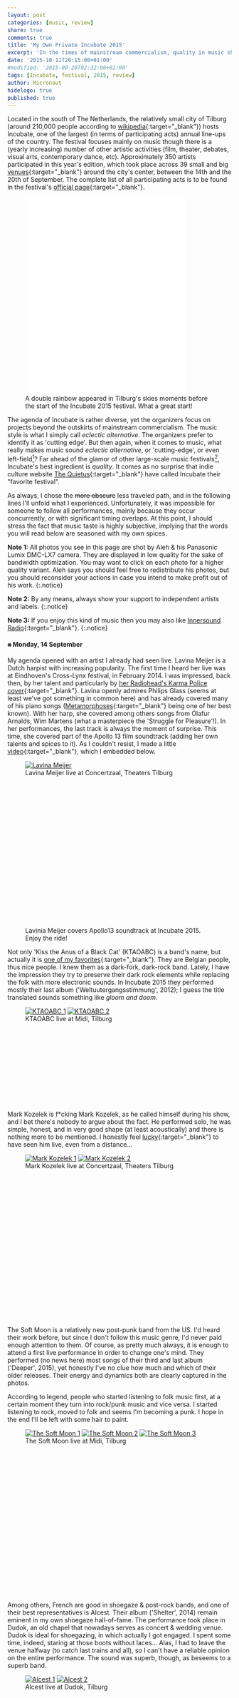 ```yaml
---
layout: post
categories: [music, review]
share: true
comments: true
title: 'My Own Private Incubate 2015'
excerpt: 'In the times of mainstream commercialism, quality in music should be protected, supported, and promoted.'
date: '2015-10-11T20:15:00+01:00'
#modified: '2015-09-20T02:32:00+01:00'
tags: [Incubate, festival, 2015, review]
author: Micronaut
hidelogo: true
published: true
---
```

Located in the south of The Netherlands, the relatively small city of Tilburg (around 210,000 people according to [wikipedia](https://en.wikipedia.org/wiki/Tilburg){:target="_blank"}) hosts Incubate, one of the largest (in terms of participating acts) annual line-ups of the country. The festival focuses mainly on music though there is a (yearly increasing) number of other artistic activities (film, theater, debates, visual arts, contemporary dance, etc). Approximately 350 artists participated in this year's edition, which took place across 39 small and big [venues](http://incubate.org/2015/venues){:target="_blank"} around the city's center, between the 14th and the 20th of September. The complete list of all participating acts is to be found in the festival's [official page](http://incubate.org/2015/line-up){:target="_blank"}. 

<figure class="center">
	<iframe width="360" height="440" src='//instagram.com/p/7oAOG6tbzB/embed/' frameborder='0' scrolling='no' allowtransparency='true'>&nbsp;</iframe>
	<figcaption>A double rainbow appeared in Tilburg's skies moments before the start of the Incubate 2015 festival. What a great start!</figcaption>
</figure>

The agenda of Incubate is rather diverse, yet the organizers focus on projects beyond the outskirts of mainstream commercialism. The music style is what I simply call _eclectic alternative_. The organizers prefer to identify it as 'cutting edge'. But then again, when it comes to music, what really makes music sound _eclectic alternative_, or 'cutting-edge', or even left-field[^1]? Far ahead of the glamor of other large-scale music festivals[^2], Incubate's best ingredient is _quality_.  It comes as no surprise that indie culture website [The Quietus](http://thequietus.com/){:target="_blank"} have called Incubate their "favorite festival".

As always, I chose the <s>more obscure</s> less traveled path, and in the following lines I'll unfold what I experienced. Unfortunately, it was impossible for someone to follow all performances, mainly because they occur concurrently, or with significant timing overlaps. At this point, I should stress the fact that music taste is highly subjective, implying that the words you will read below are seasoned with my own spices.

**Note 1:** All photos you see in this page are shot by Aleh & his Panasonic Lumix DMC-LX7 camera. They are displayed in low quality for the sake of bandwidth optimization. You may want to click on each photo for a  higher quality variant. Aleh says you should feel free to redistribute his photos, but you should reconsider your actions in case you intend to make profit out of his work.
{:.notice}

**Note 2:** By any means, always show your support to independent artists and labels.
{:.notice}

**Note 3:** If you enjoy this kind of music then you may also like [Innersound Radio](http://innersound-radio.com/){:target="_blank"}.
{:.notice}

#### &#10803; Monday, 14 September

My agenda opened with an artist I already had seen live. Lavina Meijer is a Dutch harpist with increasing popularity. The first time I heard her live was at Eindhoven's Cross-Lynx festival, in February 2014. I was impressed, back then, by her talent and particularly by [her Radiohead's Karma Police cover](https://www.youtube.com/watch?v=vzBds8f3TXE){:target="_blank"}. Lavina openly admires Philips Glass (seems at least we've got something in common here) and has already covered many of his piano songs ([Metamorphoses](https://www.youtube.com/watch?v=LP66T4UBHHQ){:target="_blank"} being one of her best known). With her harp, she covered among others songs from Ólafur Arnalds, Wim Martens (what a masterpiece the 'Struggle for Pleasure'!). In her performances, the last track is always the moment of surprise. This time, she covered part of the Apollo 13 film soundtrack (adding her own talents and spices to it). As I couldn't resist, I made a little [video](https://www.youtube.com/watch?v=0b5iB-7gGhM){:target="_blank"}, which I embedded below.

<div class="invisible">
<figure>
    <a href="/images/posts/incubate2015/incu2015_1.jpg"><img width="50%" height="50%" src="about:blank" data-src="/images/posts/incubate2015/incu2015_1_low.jpg" alt="Lavina Meijer" class="center"/></a>
	<figcaption>Lavina Meijer live at Concertzaal, Theaters Tilburg</figcaption>
</figure>
<figure class="center">
	<iframe width="430" height="320" src="about:blank" data-src="https://www.youtube.com/embed/0b5iB-7gGhM" frameborder="0" allowfullscreen>&nbsp;</iframe>
    <figcaption>Lavinia Meijer covers Apollo13 soundtrack at Incubate 2015. Enjoy the ride!</figcaption>	
</figure>
</div>

Not only 'Kiss the Anus of a Black Cat' (KTAOABC) is a band's name, but actually it is [one of my favorites](https://www.youtube.com/watch?v=42TdycR0zMw){:target="_blank"}. They are Belgian people, thus nice people. I knew them as a dark-fork, dark-rock band. Lately, I have the impression they try to preserve their dark rock elements while replacing the folk with more electronic sounds. In Incubate 2015 they performed mostly their last album ('Weltuutergangsstimmung', 2012); I guess the title translated sounds something like _gloom and doom_. 

<div class="invisible">
<figure class="half">
	<a href="/images/posts/incubate2015/incu2015_2.jpg"><img src="about:blank" data-src="/images/posts/incubate2015/incu2015_2_low.jpg" alt="KTAOABC 1" /></a>
	<a href="/images/posts/incubate2015/incu2015_3.jpg"><img src="about:blank" data-src="/images/posts/incubate2015/incu2015_3_low.jpg" alt="KTAOABC 2" /></a>
	<figcaption>KTAOABC live at Midi, Tilburg</figcaption>
</figure>

<iframe class="invisible" width="100%" height="166" scrolling="no" frameborder="no" src="about:blank" data-src="https://w.soundcloud.com/player/?url=https%3A//api.soundcloud.com/tracks/29269444&amp;color=ff5500&amp;auto_play=false&amp;hide_related=false&amp;show_comments=true&amp;show_user=true&amp;show_reposts=false">&nbsp;</iframe>
</div>

Mark Kozelek is f*cking Mark Kozelek, as he called himself during his show, and I bet there's nobody to argue about the fact. He performed solo, he was simple, honest, and in very good shape (at least acoustically) and there is nothing more to be mentioned. I honestly feel [lucky](https://www.youtube.com/watch?v=Nnv2y9cY2eE){:target="_blank"} to have seen him live, even from a distance...

<div class="invisible">
<figure class="half">
	<a href="/images/posts/incubate2015/incu2015_4.jpg"><img src="about:blank" data-src="/images/posts/incubate2015/incu2015_4_low.jpg" alt="Mark Kozelek 1" /></a>
	<a href="/images/posts/incubate2015/incu2015_5.jpg"><img src="about:blank" data-src="/images/posts/incubate2015/incu2015_5_low.jpg" alt="Mark Kozelek 2" /></a>
	<figcaption>Mark Kozelek live at Concertzaal, Theaters Tilburg</figcaption>
</figure>

<iframe class="invisible" width="430" height="320" src="about:blank" data-src="https://www.youtube.com/embed/r51TFERlIMc" frameborder="0" allowfullscreen>&nbsp;</iframe>
</div>

The Soft Moon is a relatively new post-punk band from the US. I'd heard their work before, but since I don't follow this music genre, I'd never paid enough attention to them. Of course, as pretty much always, it is enough to attend a first live performance in order to change one's mind. They performed (no news here) most songs of their third and last album ('Deeper', 2015), yet honestly I've no clue how much and which of their older releases. Their energy and dynamics both are clearly captured in the photos. 

According to legend, people who started listening to folk music first, at a certain moment they turn into rock/punk music and vice versa. I started listening to rock, moved to folk and seems I'm becoming a punk. I hope in the end I'll be left with some hair to paint.

<div class="invisible">
<figure class="third">
	<a href="/images/posts/incubate2015/incu2015_6.jpg"><img src="about:blank" data-src="/images/posts/incubate2015/incu2015_6_low.jpg" alt="The Soft Moon 1" /></a>
	<a href="/images/posts/incubate2015/incu2015_7.jpg"><img src="about:blank" data-src="/images/posts/incubate2015/incu2015_7_low.jpg" alt="The Soft Moon 2" /></a>
	<a href="/images/posts/incubate2015/incu2015_8.jpg"><img src="about:blank" data-src="/images/posts/incubate2015/incu2015_8_low.jpg" alt="The Soft Moon 3" /></a>
	<figcaption>The Soft Moon live at Midi, Tilburg</figcaption>
</figure>
<figure class="center">
<iframe width="430" height="320" src="about:blank" data-src="https://www.youtube.com/embed/iigmNuZRlqU" frameborder="0" allowfullscreen>&nbsp;</iframe>
</figure>
</div>

Among others, French are good in shoegaze & post-rock bands, and one of their best representatives is Alcest. Their album ('Shelter', 2014) remain eminent in my own shoegaze hall-of-fame. The performance took place in Dudok, an old chapel that nowadays serves as concert & wedding venue. Dudok is ideal for shoegazing, in which actually Ι got engaged. I spent some time, indeed, staring at those boots without laces... Alas, I had to leave the venue halfway (to catch last trains and all), so I can't have a reliable opinion on the entire performance. The sound was superb, though, as beseems to a superb band.

<div class="invisible">
<figure class="half">
	<a href="/images/posts/incubate2015/incu2015_9.jpg"><img src="about:blank" data-src="/images/posts/incubate2015/incu2015_9_low.jpg" alt="Alcest 1" /></a>
	<a href="/images/posts/incubate2015/incu2015_10.jpg"><img src="about:blank" data-src="/images/posts/incubate2015/incu2015_10_low.jpg" alt="Alcest 2" /></a>
	<figcaption>Alcest live at Dudok, Tilburg</figcaption>
</figure>
<figure class="center">
<iframe width="430" height="320" src="about:blank" data-src="https://www.youtube.com/embed/rqYCbyjvmQQ" frameborder="0" allowfullscreen>&nbsp;</iframe>
</figure>
</div>

#### &#10803; Friday, 18 September

When one listens to a [song like this](https://www.youtube.com/watch?v=DeMmpfZhNoc){:target="_blank"}, one expects an indie, krautrock band. It is hard to accept the fact that all those sounds come from machines and instruments controlled by a single person! British artist William Doyle is the one and only member of 'East India Youth'. Maybe he is [looking for someone](https://www.youtube.com/watch?v=1wL_JE_ksh8){:target="_blank"} in his song, but certainly he does not need anyone for his band. He satisfied both himself and his audience all alone. Actually you can enjoy him in action, performing 'Turn Away' (live on KEXP) right below.

<div class="invisible">
<figure class="half">
	<a href="/images/posts/incubate2015/incu2015_11.jpg"><img src="about:blank" data-src="/images/posts/incubate2015/incu2015_11_low.jpg" alt="East India Youth 1" /></a>
	<a href="/images/posts/incubate2015/incu2015_12.jpg"><img src="about:blank" data-src="/images/posts/incubate2015/incu2015_12_low.jpg" alt="East India Youth 2" /></a>
	<figcaption>East India Youth live at Midi, Tilburg</figcaption>
</figure>
<figure class="center">
<iframe width="430" height="320" src="about:blank" data-src="https://www.youtube.com/embed/HdhbZ88UjD8" frameborder="0" allowfullscreen>&nbsp;</iframe>
</figure>
</div>

Husky is an indie-folk band from Australia, and as I always have been saying, there might be something in the waters of Australia which renders people into great folk songwriters. The band's frontman Husky Gawenda wrote the songs for his band while walking around his neighborhood and sitting at local coffee shops. Among other stories, he confessed that his song 'Hunter' (see below), is a product of his recurrent nightmares related to a certain girl!

<div class="invisible">
<figure  class="center">
    <a href="/images/posts/incubate2015/incu2015_13.jpg"><img src="about:blank" data-src="/images/posts/incubate2015/incu2015_13_low.jpg" alt="Husky"/></a>
	<figcaption>Husky live at Muzentuin, Tilburg</figcaption>
</figure>
<figure class="center">
<iframe width="430" height="320" src="about:blank" data-src="https://www.youtube.com/embed/67bjmpLHQAw" frameborder="0" allowfullscreen>&nbsp;</iframe>
</figure>
</div>

I would never have known House of Wolves, if I didn't follow certain people on-line (this time credits go to Alevizon [for this video](https://www.youtube.com/watch?v=3WfCt2x_Ff8){:target="_blank"}). I was severely attracted to their first album ('Fold in the Wind', 2013), especially the tracks "50's" & "Ageless". The name of this Californian band comes actually from the singer's Spanish last name (Rey Villalobos). In Incubate 2015 they performed without trumpets and pianos, which rendered their sound even more delicate than it is already. Despite the fact that I missed both instruments, a sweet melody was flowing in the air. You may want to check below their live performance of "50's".

<div class="invisible">
<figure class="half">
	<a href="/images/posts/incubate2015/incu2015_14.jpg"><img src="about:blank" data-src="/images/posts/incubate2015/incu2015_14_low.jpg" alt="House of Wolves 1" /></a>
	<a href="/images/posts/incubate2015/incu2015_15.jpg"><img src="about:blank" data-src="/images/posts/incubate2015/incu2015_15_low.jpg" alt="House of Wolves 2" /></a>
	<figcaption>House of Wolves live at Factorium, Tilburg</figcaption>
</figure>
<figure class="center"> 
	<iframe class="center" width="430" height="320" src="about:blank" data-src="https://www.youtube.com/embed/Nf_qRtQlwXs" frameborder="0" allowfullscreen>&nbsp;</iframe>
	<figcaption>House of Wolves performing "Ageless" at Incubate 2015, this time without pianos & trumpets. Check <a href="http://www.youtube.com/watch?v=SuF4QfmyVXM" target="_blank">here</a> for the studio version.</figcaption>
</figure>
</div>

TORRES (aka Mackenzie Scott) is only 24 years old. I was expecting a timid 'brunette' girl, or something close to that. Well, nothing like that, at least in the appearances. My expectations matched the facts, though, when it came to sound. I know her since her first album [('TORRES', 2013)](https://www.youtube.com/watch?v=qa1cbq1Gqps){:target="_blank"} which I really enjoy. TORRES knows well how to balance between darkness and light, between sadness and joy, and I believe this is one of the key elements in her music. The band performed songs from both their first and new album [('Sprinter', 2015)](https://www.youtube.com/watch?v=H6SIw30IOt8){:target="_blank"}. By the way, I honestly loved Mackenzie's socks!

<div class="invisible">
<figure class="half">
	<a href="/images/posts/incubate2015/incu2015_16.jpg"><img src="about:blank" data-src="/images/posts/incubate2015/incu2015_16_low.jpg" alt="Torres 1" /></a>
	<a href="/images/posts/incubate2015/incu2015_17.jpg"><img src="about:blank" data-src="/images/posts/incubate2015/incu2015_17_low.jpg" alt="Torres 2" /></a>
	<figcaption>Torres live at Muzentuin, Tilburg</figcaption>
</figure>
<figure class="center">
<iframe width="430" height="320" src="about:blank" data-src="https://www.youtube.com/embed/Ol61WOSzLF8" frameborder="0" allowfullscreen>&nbsp;</iframe>
</figure>
</div>

There comes a moment when one realizes there is an 80's band which everyone (OK, almost everyone) knows, yet one completely ignores. This feeling becomes even more devastating when one enters the venue and faces  around 3000 people listening to Mercury Rev. That is the so-called WTF moment. From Incubate's site, one reads: _"Plenty of bands advocate anarchy, but few have practiced it with the single-minded determination of Mercury Rev, a psychedelically inclined sextet given over to every-man-for-himself excursions as open-ended as 'pop' music has seen in many years. At Incubate, Mercury Rev plays an exclusive show together with the Tilburg Conservatorium orchestra."_ How could I miss all this? Perhaps because the band's name was one of those front 'big letters' that I deliberately skip. This American alternative-psychedelic-indie-pop-rock-whatever band has a long history and is all future to me... During the concert, the band's frontman Jonathan Donahue narrated stories, stirred up with emotional abundance, behind his songs. I recall particularly the story behind  ["Opus 40"](https://www.youtube.com/watch?v=fusKcZjj7dg){:target="_blank"} from the 'Deserted Songs' which was written during a heavy storm, and in (yet another) period of their darkness.

<div class="invisible">
<figure class="half">
	<a href="/images/posts/incubate2015/incu2015_19.jpg"><img src="about:blank" data-src="/images/posts/incubate2015/incu2015_19_low.jpg" alt="Mercury Rev" /></a>
	<a href="/images/posts/incubate2015/incu2015_18.jpg"><img src="about:blank" data-src="/images/posts/incubate2015/incu2015_18_low.jpg" alt="Mercury Rev" /></a>
	<figcaption>Mercury Rev live at Schouwburgzaal, Theaters Tilburg</figcaption>
</figure>
<figure class="center">
<iframe width="430" height="320" src="about:blank" data-src="https://www.youtube.com/embed/qO1g251jF2g" frameborder="0" allowfullscreen>&nbsp;</iframe>
</figure>
</div>

#### &#10803; Saturday, 19 September

A double drumming band is something not to be missed. K-X-P, one of Finland's best dark-electronic/krautrock bands, consists of three members, two of which hit the drums. They call their gender 'esoteric space rock', a term that initially made me laugh, yet five minutes of live performance was enough to be convinced of the validity of the nomenclature. I tried hard to decode some of their lyrics, but I gave up choosing to get lost deeper in [their rhythm](https://www.youtube.com/watch?v=8nV88Ks9Oys){:target="_blank"}. I was waiting patiently for the lovely moments when they occasionally cross hands or drumsticks. 

<div class="invisible">
<figure class="half">
	<a href="/images/posts/incubate2015/incu2015_20.jpg"><img src="about:blank" data-src="/images/posts/incubate2015/incu2015_20_low.jpg" alt="K-X-P 1" /></a>
	<a href="/images/posts/incubate2015/incu2015_21.jpg"><img src="about:blank" data-src="/images/posts/incubate2015/incu2015_21_low.jpg" alt="K-X-P 2" /></a>
	<figcaption>K-X-P live at Dudok, Tilburg</figcaption>
</figure>
<figure class="center">
	<iframe class="center" width="430" height="320" src="about:blank" data-src="https://www.youtube.com/embed/odD-Nlc_Z34" frameborder="0" allowfullscreen>&nbsp;</iframe>
	<figcaption>K-X-P performing live 'Circle of Time' at  Corsica Studios</figcaption>
</figure>
</div>

What would be a better place for Thomas Jefferson Cowgill's (aka King Dude) show than a real church! Although a protestant one, thus minimalistic and void of ritual paraphernalia, PaulusKerk in the center of Tilburg is still a fully operational church. And is out-of-question that the church has never been so crowded before. King Dude calls the music genre he advocates as ['Luciferian'](https://www.youtube.com/watch?v=E-8TkWJVMX8){:target="_blank"}, actually a mixture of folk, neofolk, and dark-folk elements. He loves spirituality, good or evil, and many of his songs are inspired by both sides. Yet, one wonders whether spirituality is all about good or evil. One thing is certain, King Dude's musical sermons are spirituality good. The concert opened with sounds coming from the church's organ performed by Clay Ruby, band member of Burial Hex. King Dude with his guitar performed solo with noticeable ["Jesus in the Courtyard"](https://www.youtube.com/watch?v=BiSnI8vyxx0){:target="_blank"}. Lights and acoustics not being optimal (strange enough for a church), I listened to him describing the difference between modern Baptist churches (those he is familiar with) and the one he was singing.

<div class="invisible">
<figure  class="center">
    <a href="/images/posts/incubate2015/incu2015_22.jpg"><img src="about:blank" data-src="/images/posts/incubate2015/incu2015_22_low.jpg" alt="King Dude"/></a>
	<figcaption>King Dude live at PaulusKerk</figcaption>
</figure>
<figure class="center">
<iframe width="430" height="320" src="about:blank" data-src="https://www.youtube.com/embed/uRsumdiOfZs" frameborder="0" allowfullscreen>&nbsp;</iframe>
</figure>
</div>

Sóley Stefánsdóttir and her band from Iceland performed almost concurrently with King Dude, thus I had to steal the last 15 minutes from the later; both artists are hard to resist, so the choice was tough! During her performance, Sóley asked the attendees whether they are going to have fun that night. Someone replied with a "certainly" word, only for her smiling 'Pretty Face' to change expression as her thoughts were openly back to her newborn daughter whom she left (I bet in very good hands) in Iceland for the sake of the band's tour. Their performance was not only flawless as expected but also delectable. Supreme (almost like studio) sound quality even in the open air! ["Ask the Deep"](https://www.youtube.com/watch?v=boKo7yLyDn8){:target="_blank"} is the title of their new (2015) album. 

<div class="invisible">
<figure class="half">
	<a href="/images/posts/incubate2015/incu2015_23.jpg"><img src="about:blank" data-src="/images/posts/incubate2015/incu2015_23_low.jpg" alt="Sóley 1" /></a>
	<a href="/images/posts/incubate2015/incu2015_24.jpg"><img src="about:blank" data-src="/images/posts/incubate2015/incu2015_24_low.jpg" alt="Sóley 2" /></a>
	<figcaption>Sóley live at Muzentuin, Tilburg</figcaption>
</figure>
<figure class="center">
<iframe width="430" height="320" src="about:blank" data-src="https://www.youtube.com/embed/gRwFRMGpTWg" frameborder="0" allowfullscreen>&nbsp;</iframe>
</figure>
</div>

Cabaret Voltaire is nowadays just Richard H. Kirk, his machines & multi-screen projections. I was expecting a revival, but the performance featured exclusively new material (flamboyant noise better said) and nothing from the great avant-garde past, not even a minute of nostalgia (I have to admit that I missed the organizers warning). I spent 20 minutes [listening to this](https://www.youtube.com/watch?v=ThDcRH0bCmQ){:target="_blank"} only to realize how lucky I am for my ears are not made for [this](https://www.youtube.com/watch?v=ThDcRH0bCmQ){:target="_blank"}.

<div class="invisible">
<figure  class="center">
    <a href="/images/posts/incubate2015/incu2015_25.jpg"><img width="50%" height="50%" src="about:blank" data-src="/images/posts/incubate2015/incu2015_25_low.jpg" alt="Cabaret Voltaire"/></a>
	<figcaption>Cabaret Voltaire live at Concertzaal, Theaters Tilburg</figcaption>
</figure>
</div>

I'm not really fun of Funk or R&B music, yet it is the psychedelic/lo-fi element that attracts me to 'Unknown Mortal Orchestra'. This rather new band from New Zeeland/American band attracts more people by day. They played "old" and new songs.

<div class="invisible">
<figure  class="center">
    <a href="/images/posts/incubate2015/incu2015_26.jpg"><img src="about:blank" data-src="/images/posts/incubate2015/incu2015_26_low.jpg" alt="Unknown Mortal Orchestra"/></a>
	<figcaption>Unknown Mortal Orchestra live at Muzentuin, Tilburg</figcaption>
</figure>
<figure class="center">
<iframe width="430" height="320" src="about:blank" data-src="https://www.youtube.com/embed/bEtDVy55shI" frameborder="0" allowfullscreen>&nbsp;</iframe>
</figure>
</div>

In a line-up with more than 300 acts, it is normal to surpass a name in those long lists. On my way back to the train station, I passed by the pub "De Harmonie" and looking through the glass I saw a familiar face on an ad-hoc stage. Without a second thought, I looked at the agenda, only to realize it was Corrina Repp. Within seconds, I was already sitting inside the bar. I had heard her work in the past, even liked her facebook page, but for some reason I hadn't realized she was performing in Incubate. I still hold the opinion that her performance was among festival's best. After her show (unfortunately I missed the first part), instead of disappearing, Corrina came down the podium and offered drinks to some of her acquaintances. It was the only moment in the whole festival I could exchange a word or two with an artist.

<div class="invisible">
<figure  class="center">
    <a href="/images/posts/incubate2015/incu2015_27.jpg"><img src="about:blank" data-src="/images/posts/incubate2015/incu2015_27_low.jpg" alt="Corrina Repp"/></a>
	<figcaption>Corrina Repp live at Harmonie, Tilburg</figcaption>
</figure>
<figure class="center">
<iframe width="430" height="320" src="about:blank" data-src="https://www.youtube.com/embed/4HWFqp7KsZM" frameborder="0" allowfullscreen>&nbsp;</iframe>
</figure>
</div>

#### &#10803; Sunday, 20 September

Canadians Great Lake Swimmers opened my last day's performances at Incubate. I love this folk band as much as I fancy the sound of the banjo, and particularly the sound of their banjo. In their last album ('A Forest of Arms', 2015) they have given the banjo a <s>bit of</s> rest. They started with their new album with most noticeable ['I Must Have Someone Else's Blues'](https://www.youtube.com/watch?v=vq8PiCkOQMg){:target="_blank"}, for which frontman Tony Dekker asked the audience to sing along. Well, absolutely nobody wants to mess around with someone else's blues, but still there were some of us singing along. At this point, dear reader, you ought to congratulate me for keeping my body still and managing to record (see below) one of my favorite songs ('Your Rocky Spine') from their third album ('Ongiara', 2007). Alas, I had to leave before their finale so as to attend the subsequent show (about 15 km away). I was waiting patiently, in fact,  to hear my all time favorite ['I could be nothing'](https://www.youtube.com/watch?v=34MEoGEaQM0){:target="_blank"} but (I hope and I'm quite sure) they kept it for the very end. Perhaps the next time... If only I could spend a bit more time with them!

<div class="invisible">
<figure class="half">
	<a href="/images/posts/incubate2015/incu2015_28.jpg"><img src="about:blank" data-src="/images/posts/incubate2015/incu2015_28_low.jpg" alt="Great Lake Swimmers 1" /></a>
	<a href="/images/posts/incubate2015/incu2015_29.jpg"><img src="about:blank" data-src="/images/posts/incubate2015/incu2015_29_low.jpg" alt="Great Lake Swimmers 2" /></a>
	<figcaption>Great Lake Swimmers live at Muzentuin, Tilburg</figcaption>
</figure>
<figure class="center">
	<iframe class="center" width="430" height="320" src="about:blank" data-src="https://www.youtube.com/embed/v-BlLlZ9eKg" frameborder="0" allowfullscreen>&nbsp;</iframe>
	<figcaption>Great Lake Swimmers performing live 'Your Rocky Spine' at  Incubate 2015.  Check <a href="http://www.youtube.com/watch?v=eQ6W_cq-zQ0" target="_blank">here</a> for the studio version.</figcaption>
</figure>
</div>

At this point, I moved from Tilburg to Oisterwijk, a nearby village,  for the remaining two performances. Unfortunately, I could not attend the performances of [Kathryn Joseph](https://kathrynjoseph.bandcamp.com/album/bones-you-have-thrown-me-and-blood-ive-spilled){:target="_blank"}, [The Black Heart Rebellion](https://www.youtube.com/watch?v=EMS3OEa5sac){:target="_blank"}, and [Circuit des Yeux](https://circuitdesyeux.bandcamp.com/track/a-story-of-this-world){:target="_blank"}. And I'm very much regretful about this... 

I take for granted that all dark music lovers met or at least know Kim Larsen (aka :Of the Wand & the Moon:) from Denmark. He performed solo with his guitar, at which I was staring for almost all 45 minutes of his performance. I wonder whether someone is capable of decoding the runic script on his guitar! With his exceptional talent, Kim captured his audience's attention even of those not attracted to his style. The venue, an 80 years old, [open air amphitheater in Oisterwijk](http://www.natuurtheater.nl/){:target="_blank"}, was absolutely the best possible setting for this performance. The alluring voice of Kim mixed with the shadows of the surrounding trees harmonically composed a lovely sunset setting. He played songs from various albums with most noticeable ['I Crave For You'](https://www.youtube.com/watch?v=xBKj_IHog40){:target="_blank"} and ['Lost in Emptiness'](https://www.youtube.com/watch?v=KDVog7luAbY){:target="_blank"}. Kim was apparently thirsty during his concert, for he was drinking a sip of beer every other song saying "Drinky time!". I admire both his spirit and his voice...

<div class="invisible">
<figure class="third">
	<a href="/images/posts/incubate2015/incu2015_30.jpg"><img src="about:blank" data-src="/images/posts/incubate2015/incu2015_30_low.jpg" alt="Of the Wand & the Moon 1" /></a>
	<a href="/images/posts/incubate2015/incu2015_31.jpg"><img src="about:blank" data-src="/images/posts/incubate2015/incu2015_31_low.jpg" alt="Of the Wand & the Moon 2" /></a>
	<a href="/images/posts/incubate2015/incu2015_32.jpg"><img src="about:blank" data-src="/images/posts/incubate2015/incu2015_32_low.jpg" alt="Of the Wand & the Moon 3" /></a>
	<figcaption>Kim Larsen (aka Of the Wand & the Moon ) live at NatuurTheater, Oisterwijk</figcaption>
</figure>
<figure class="center">
<iframe width="430" height="320" src="about:blank" data-src="https://www.youtube.com/embed/YYq4SGyAJjQ" frameborder="0" allowfullscreen>&nbsp;</iframe>
</figure>
</div>

Empyrium is the band that gave birth and shape to [Prophecy](http://www.prophecy.de/){:target="_blank"} productions, a record label associated with lots of artists in the dark-folk, dark-rock, post-rock and neofolk world (KTAOABC, Alcest, Vàli, Sol Invictus, Tenhi, Lantlôs, Les Discrets, Darkher, are just a few to name). Moreover, is the band that made me appreciate deeper metal music. Their third album  ('Songs Of Moors and Misty Fields', 1997), although is considered as their last 'doom metal' album, I consider it as one of the most melodic metal music albums ever written. Empyrium performed full band, right after Of the Wand & the Moon. Most of the songs were from their latest albums, whereas one of them entitled 'Mile' is released just a day before the concert! Needless to describe the infinite joy I felt to the sound of their last song, my favorite waltz 'Many moons ago..." reminding everyone patently that "Life is, and will always be a waltz...".

<div class="invisible">
<figure class="third">
	<a href="/images/posts/incubate2015/incu2015_33.jpg"><img src="about:blank" data-src="/images/posts/incubate2015/incu2015_33_low.jpg" alt="Empyrium 1" /></a>
	<a href="/images/posts/incubate2015/incu2015_34.jpg"><img src="about:blank" data-src="/images/posts/incubate2015/incu2015_34_low.jpg" alt="Empyrium 2" /></a>
	<a href="/images/posts/incubate2015/incu2015_35.jpg"><img src="about:blank" data-src="/images/posts/incubate2015/incu2015_35_low.jpg" alt="Empyrium 3" /></a>
	<figcaption>Empyrium live at NatuurTheater, Oisterwijk</figcaption>
</figure>
<figure class="center">
<iframe width="430" height="320" src="about:blank" data-src="https://www.youtube.com/embed/_-AIrKaqw-o" frameborder="0" allowfullscreen>&nbsp;</iframe>
</figure>
</div>

<div class="invisible">
<figure  class="center">
    <a href="/images/posts/incubate2015/incu2015_36.jpg"><img src="about:blank" data-src="/images/posts/incubate2015/incu2015_36_low.jpg" alt="Empyrium"/></a>
	<figcaption>Empyrium close my own private Incubate 2015, at NatuurTheater, Oisterwijk</figcaption>
</figure>
<figure class="center">
	<iframe class="center" width="430" height="320" src="about:blank" data-src="https://www.youtube.com/embed/NOxJrSkRqR4" frameborder="0" allowfullscreen>&nbsp;</iframe>
	<figcaption>Empyrium performing live 'Many moons ago..." in an older show. Life is, and will always be a waltz...</figcaption>
</figure>
</div>

<figure class="center">
	<img src="/images/TheEnd.gif" alt="May-Image" class="center"/>
</figure>

[^1]: as Vice UK magazine describes the festival
[^2]: eg. Primavera Sound (Barcelona ES), Glastonbury (Somerset UK), Coachella (Indio USA), Lollapalooza (Chicago USA), and Pinkpop (Landgraaf, NL)